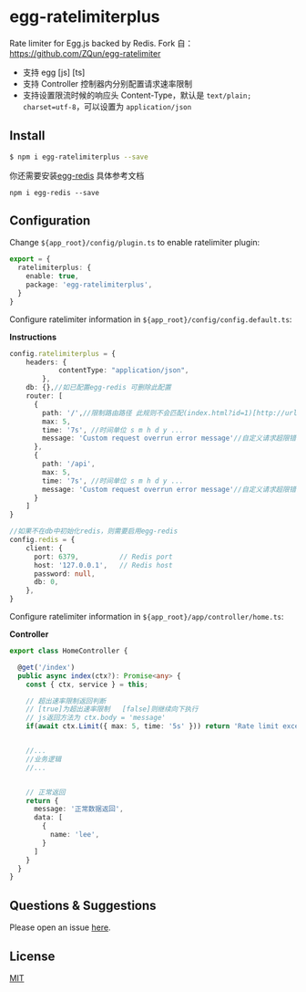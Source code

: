 # egg-ratelimiterplus

Rate limiter for Egg.js backed by Redis.
Fork 自：https://github.com/ZQun/egg-ratelimiter

- 支持 egg [js] [ts]
- 支持 Controller 控制器内分别配置请求速率限制
- 支持设置限流时候的响应头 Content-Type，默认是 `text/plain; charset=utf-8`，可以设置为 `application/json`

## Install

```bash
$ npm i egg-ratelimiterplus --save
```

你还需要安装[egg-redis](https://www.npmjs.com/package/egg-redis) 具体参考文档

```shell
npm i egg-redis --save
```

## Configuration

Change `${app_root}/config/plugin.ts` to enable ratelimiter plugin:

```typescript
export = {
  ratelimiterplus: {
    enable: true,
    package: 'egg-ratelimiterplus',
  }
}
```

Configure ratelimiter information in `${app_root}/config/config.default.ts`:

**Instructions**

```typescript
config.ratelimiterplus = {
  	headers: {
			contentType: "application/json",
		},
    db: {},//如已配置egg-redis 可删除此配置
    router: [
      {
        path: '/',//限制路由路径 此规则不会匹配(index.html?id=1)[http://url/index.html?id=1]
        max: 5,
        time: '7s', //时间单位 s m h d y ...
        message: 'Custom request overrun error message'//自定义请求超限错误信息
      },
      {
        path: '/api',
        max: 5,
        time: '7s', //时间单位 s m h d y ...
        message: 'Custom request overrun error message'//自定义请求超限错误信息
      }
    ]
}

//如果不在db中初始化redis，则需要启用egg-redis
config.redis = {
    client: {
      port: 6379,          // Redis port
      host: '127.0.0.1',   // Redis host
      password: null,
      db: 0,
    },
}
```

Configure ratelimiter information in `${app_root}/app/controller/home.ts`:

**Controller**

```typescript
export class HomeController {

  @get('/index')
  public async index(ctx?): Promise<any> {
    const { ctx, service } = this;

    // 超出速率限制返回判断
    // [true]为超出速率限制   [false]则继续向下执行
    // js返回方法为 ctx.body = 'message'
    if(await ctx.Limit({ max: 5, time: '5s' })) return 'Rate limit exceeded'


    //...
    //业务逻辑
    //...


    // 正常返回
    return {
      message: '正常数据返回',
      data: [
        {
          name: 'lee',
        }
      ]
    }
  }
}


```

## Questions & Suggestions

Please open an issue [here](https://github.com/eggjs/egg/issues).

## License

[MIT](LICENSE)
